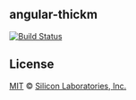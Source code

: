angular-thickm
--------------

[![Build Status](https://travis-ci.org/simplicitylabs/angular-thickm.svg?branch=develop)](https://travis-ci.org/simplicitylabs/angular-thickm)

## License

[MIT](http://opensource.org/licenses/MIT) © [Silicon Laboratories,
Inc.](http://www.silabs.com)
